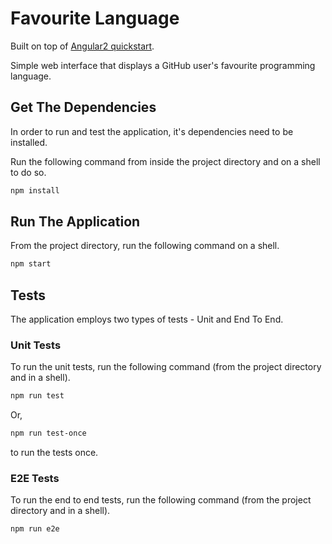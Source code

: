 # Favourite Language

Built on top of [Angular2 quickstart](https://github.com/angular/quickstart "Angular2 QuickStart").

Simple web interface that displays a GitHub user's favourite programming language.

## Get The Dependencies

In order to run and test the application, it's dependencies need to be installed.

Run the following command from inside the project directory and on a shell to do so.

```bash
npm install
```


## Run The Application

From the project directory, run the following command on a shell.

```bash
npm start
```


## Tests

The application employs two types of tests - Unit and End To End.


### Unit Tests

To run the unit tests, run the following command (from the project directory and in a shell).

```bash
npm run test
```

Or,

```bash
npm run test-once
```
to run the tests once.



### E2E Tests

To run the end to end tests, run the following command (from the project directory and in a shell).

```bash
npm run e2e
```
